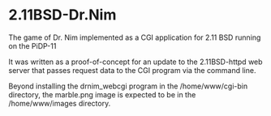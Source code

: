 # 2.11BSD-Dr.Nim

The game of Dr. Nim implemented as a CGI application for 2.11 BSD running on the PiDP-11

It was written as a proof-of-concept for an update to the 2.11BSD-httpd web server that passes request data to the CGI program via the command line.

Beyond installing the drnim_webcgi program in the /home/www/cgi-bin directory, the marble.png image is expected to be in the /home/www/images directory.


